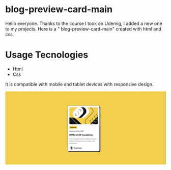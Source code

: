 # blog-preview-card-main

Hello everyone. Thanks to the course I took on Udemig, I added a new one to my projects. Here is a " blog-preview-card-main" created with html and css.

# Usage Tecnologies

- Html
- Css

It is compatible with mobile and tablet devices with responsive design.

![](Capture.PNG)
